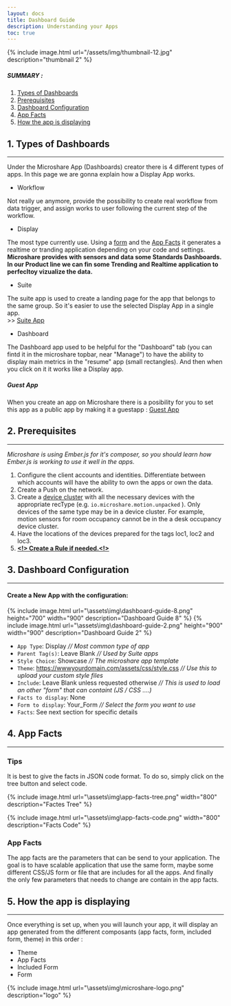 ```yaml
---
layout: docs
title: Dashboard Guide
description: Understanding your Apps
toc: true
---
```



{% include image.html url="/assets/img/thumbnail-12.jpg" description="thumbnail 2" %}


##### SUMMARY : 

1. [Types of Dashboards](./#1-types-of-dashboards)
2. [Prerequisites](./#2-prerequisites)
3. [Dashboard Configuration](./#3-dashboard-configuration)
4. [App Facts](./#4-app-facts)
5. [How the app is displaying](./#5-how-the-app-is-displaying)




## 1. Types of Dashboards
---------------------------------------

Under the Microshare App (Dashboards) creator there is 4 different types of apps. In this page we are gonna explain how a Display App works.

* Workflow

Not really ue anymore, provide the possibility to create real workflow from data trigger, and assign works to user following the current step of the workflow.

* Display

The most type currently use. Using a [form]() and the [App Facts](./#4-app-facts) it generates a realtime or tranding application depending on your code and settings. 
**Microshare provides with sensors and data some Standards Dashboards. In our Product line we can fin some Trending and Realtime application to perfecltoy vizualize the data.**

* Suite

The suite app is used to create a landing page for the app that belongs to the same group. So it's easier to use the selected Display App in a single app.
<br> >> [Suite App](/docs/2/technical/microshare-platform/suite-app-guide)

* Dashboard

The Dashboard app used to be helpful for the "Dashboard" tab (you can fintd it in the microshare topbar, near "Manage") to have the ability to display main metrics in the "resume" app (small rectangles). And then when you click on it it works like a Display app.


##### Guest App

When you create an app on Microshare there is a posibility for you to set this app as a public app by making it a guestapp :
[Guest App](/docs/2/technical/microshare-platform/creating-guest-app-guide)

## 2. Prerequisites
---------------------------------------

_Microshare is using Ember.js for it's composer, so you should learn how Ember.js is working to use it well in the apps._

 1. Configure the client accounts and identities. Differentiate between which accounts will have the ability to own the apps or own the data. 
 2. Create a Push on the network.
 3. Create a [device cluster](./#2-dashboard-configuration) with all the necessary devices with the appropriate recType (e.g.  `io.microshare.motion.unpacked` ). Only devices of the same type may be in a device cluster. For example, motion sensors for room occupancy cannot be in the a desk occupancy device cluster. 
 4. Have the locations of the devices prepared for the tags loc1, loc2 and loc3. 
 5. [**<!> Create a Rule if needed.<!>**](/docs/2/technical/microshare-platform/create-rule)

 
## 3. Dashboard Configuration
---------------------------------------

 
#### Create a New App with the configuration:
 {% include image.html url="\assets\img\dashboard-guide-8.png" height="700" width="900" description="Dashboard Guide 8" %}
 {% include image.html url="\assets\img\dashboard-guide-2.png" height="900" width="900" description="Dashboard Guide 2" %}
 

 * `App Type`: Display _// Most common type of app_
 * `Parent Tag(s)`: Leave Blank _// Used by Suite apps_
 * `Style Choice`: Showcase _// The microshare app template_
 * `Theme`: https://wwwyourdomain.com/assets/css/style.css _// Use this to upload your custom style files_
 * `Include`: Leave Blank unless requested otherwise _// This is used to load an other "form" that can containt (JS / CSS ....)_
 * `Facts to display`: None 
 * `Form to display`: Your_Form _// Select the form you want to use_
 * `Facts`: See next section for specific details
 
 

## 4. App Facts
---------------------------------------
<!---This is where Cole will add the child pages to the JSON examples for the Facts --->

### Tips 

It is best to give the facts in JSON code format. To do so, simply click on the tree button and select code.

{% include image.html url="\assets\img\app-facts-tree.png" width="800" description="Factes Tree" %}

{% include image.html url="\assets\img\app-facts-code.png" width="800" description="Facts Code" %}


### App Facts

The app facts are the parameters that can be send to your application. The goal is to have scalable application that use the same form, maybe some different CSS/JS form or file that are includes for all the apps. And finally the only few parameters that needs to change are contain in the app facts.


## 5. How the app is displaying
---------------------------------------

Once everything is set up, when you will launch your app, it will display an app generated from the different composants (app facts, form, included form, theme) in this order : 

* Theme
* App Facts
* Included Form
* Form

 {% include image.html url="\assets\img\microshare-logo.png" description="logo" %}
